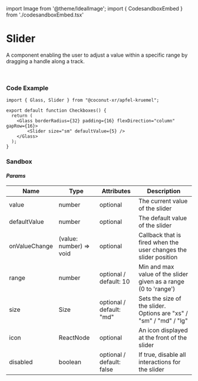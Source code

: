 import Image from '@theme/IdealImage';
import { CodesandboxEmbed } from './codesandboxEmbed.tsx'

# Slider

A component enabling the user to adjust a value within a specific range by dragging a handle along a track.

<!-- [Interactive Example](https://coconut-xr.github.io/apfel-kruemel/examples/#/sliders) | [CodeSandbox](https://codesandbox.io/s/apfel-kruemel-examples-ld9xk5?file=/src/pages/Sliders.tsx) -->

<div style={{display: "flex"}}>
  <Image img={require('@site/static/images/sliders.png')} style={{width: "73.1%"}}/>
  <Image img={require('@site/static/images/xr3.gif')} style={{width: "26.9%"}}/>
</div>

### Code Example

```tsx
import { Glass, Slider } from "@coconut-xr/apfel-kruemel";

export default function Checkboxes() {
  return (
    <Glass borderRadius={32} padding={16} flexDirection="column" gapRow={16}>
        <Slider size="sm" defaultValue={5} />
    </Glass>
  );
}
```

### Sandbox

<CodesandboxEmbed defaultPath="sliders"/>

#### _Params_

| Name   | Type    | Attributes               | Description        |
|------- |-------- |------------------------- |------------------- |
| value  | number  | optional  | The current value of the slider |
| defaultValue  | number  | optional  | The default value of the slider |
| onValueChange  | (value: number) => void  | optional | Callback that is fired when the user changes the slider position |
| range  | number  | optional / default: 10  | Min and max value of the slider given as a range (0 to 'range') |
| size  | Size  | optional / default: "md"  | Sets the size of the slider. Options are "xs" / "sm" / "md" / "lg" |
| icon  | ReactNode  | optional  | An icon displayed at the front of the slider |
| disabled  | boolean  | optional / default: false  | If true, disable all interactions for the slider |
